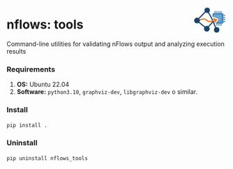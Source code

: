 <img src="https://raw.githubusercontent.com/DonAurelio/nflows/refs/heads/main/logo.png"
     align="right"
     width="15%"
     alt="nFlows logo\">

# nflows: tools

Command-line utilities for validating nFlows output and analyzing execution results

### Requirements

1. **OS:** Ubuntu 22.04 
2. **Software:** `python3.10`, `graphviz-dev`, `libgraphviz-dev` o similar.

### Install

```sh
pip install .
```

### Uninstall

```sh
pip uninstall nflows_tools
```
